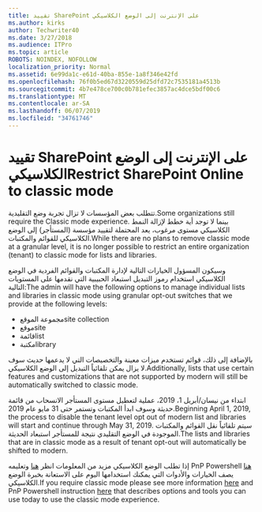 ```yaml
---
title: تقييد SharePoint على الإنترنت إلى الوضع الكلاسيكي
ms.author: kirks
author: Techwriter40
ms.date: 3/27/2018
ms.audience: ITPro
ms.topic: article
ROBOTS: NOINDEX, NOFOLLOW
localization_priority: Normal
ms.assetid: 6e99da1c-e61d-40ba-855e-1a8f346e42fd
ms.openlocfilehash: 76f0b5ed67d3220559d25dfd72c7535181a4513b
ms.sourcegitcommit: 4b7e478ce700c0b781efec3857ac4dce5bdf00c6
ms.translationtype: MT
ms.contentlocale: ar-SA
ms.lasthandoff: 06/07/2019
ms.locfileid: "34761746"
---
```

# <a name="restrict-sharepoint-online-to-classic-mode"></a><span data-ttu-id="1fb21-102">تقييد SharePoint على الإنترنت إلى الوضع الكلاسيكي</span><span class="sxs-lookup"><span data-stu-id="1fb21-102">Restrict SharePoint Online to classic mode</span></span>

<span data-ttu-id="1fb21-103">تتطلب بعض المؤسسات لا تزال تجربة وضع التقليدية.</span><span class="sxs-lookup"><span data-stu-id="1fb21-103">Some organizations still require the Classic mode experience.</span></span> <span data-ttu-id="1fb21-104">بينما لا توجد أية خطط لإزالة النمط الكلاسيكي مستوى مرغوب، يعد المحتملة لتقييد مؤسسة (المستأجر) إلى الوضع الكلاسيكي للقوائم والمكتبات.</span><span class="sxs-lookup"><span data-stu-id="1fb21-104">While there are no plans to remove classic mode at a granular level, it is no longer possible to restrict an entire organization (tenant) to classic mode for lists and libraries.</span></span>

<span data-ttu-id="1fb21-105">وسيكون المسؤول الخيارات التالية لإدارة المكتبات والقوائم الفردية في الوضع الكلاسيكي استخدام رموز التبديل استبعاد الحبيبية التي نقدمها على المستويات التالية:</span><span class="sxs-lookup"><span data-stu-id="1fb21-105">The admin will have the following options to manage individual lists and libraries in classic mode using granular opt-out switches that we provide at the following levels:</span></span>

- <span data-ttu-id="1fb21-106">مجموعة الموقع</span><span class="sxs-lookup"><span data-stu-id="1fb21-106">site collection</span></span>
- <span data-ttu-id="1fb21-107">موقع</span><span class="sxs-lookup"><span data-stu-id="1fb21-107">site</span></span>
- <span data-ttu-id="1fb21-108">قائمة</span><span class="sxs-lookup"><span data-stu-id="1fb21-108">list</span></span>
- <span data-ttu-id="1fb21-109">مكتبة</span><span class="sxs-lookup"><span data-stu-id="1fb21-109">library</span></span>

<span data-ttu-id="1fb21-110">بالإضافة إلى ذلك، قوائم تستخدم ميزات معينة والتخصيصات التي لا يدعمها حديث سوف لا يزال يمكن تلقائياً التبديل إلى الوضع الكلاسيكي.</span><span class="sxs-lookup"><span data-stu-id="1fb21-110">Additionally, lists that use certain features and customizations that are not supported by modern will still be automatically switched to classic mode.</span></span>

<span data-ttu-id="1fb21-111">ابتداء من نيسان/أبريل 1، 2019، عملية لتعطيل مستوى المستأجر الانسحاب من قائمة حديثة وسوف ابدأ المكتبات وتستمر حتى 31 مايو عام 2019.</span><span class="sxs-lookup"><span data-stu-id="1fb21-111">Beginning April 1, 2019, the process to disable the tenant level opt out of modern list and libraries will start and continue through May 31, 2019.</span></span>  <span data-ttu-id="1fb21-112">سيتم تلقائياً نقل القوائم والمكتبات الموجودة في الوضع التقليدي نتيجة للمستأجر استبعاد الحديثة.</span><span class="sxs-lookup"><span data-stu-id="1fb21-112">The lists and libraries that are in classic mode as a result of tenant opt-out will automatically be shifted to modern.</span></span>

<span data-ttu-id="1fb21-113">إذا تطلب الوضع الكلاسيكي مزيد من المعلومات انظر [هنا](https://techcommunity.microsoft.com/t5/Microsoft-SharePoint-Blog/Delivering-SharePoint-modern-experiences/ba-p/315023) وتعليمه PnP Powershell [هنا](https://docs.microsoft.com/sharepoint/dev/transform/modernize-userinterface-lists-and-libraries-optout) يصف الخيارات والأدوات التي يمكنك استخدامها اليوم على الاستعانة بخبرة الوضع الكلاسيكي.</span><span class="sxs-lookup"><span data-stu-id="1fb21-113">If you require classic mode please see more information [here](https://techcommunity.microsoft.com/t5/Microsoft-SharePoint-Blog/Delivering-SharePoint-modern-experiences/ba-p/315023) and PnP Powershell instruction [here](https://docs.microsoft.com/sharepoint/dev/transform/modernize-userinterface-lists-and-libraries-optout) that describes options and tools you can use today to use the classic mode experience.</span></span>
